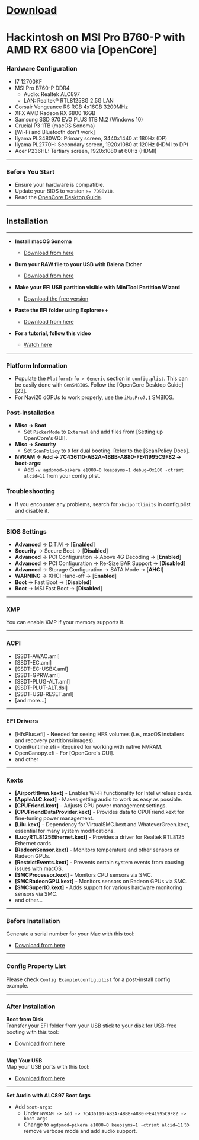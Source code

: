 
# [Download](https://www.mediafire.com/folder/s26s0hhu41rgj/EFI)

# Hackintosh on MSI Pro B760-P with AMD RX 6800 via [OpenCore]

### **Hardware Configuration**

* I7 12700KF
* MSI Pro B760-P DDR4
  * Audio: Realtek ALC897
  * LAN: Realtek® RTL8125BG 2.5G LAN
* Corsair Vengeance RS RGB 4x16GB 3200MHz
* XFX AMD Radeon RX 6800 16GB
* Samsung SSD 970 EVO PLUS 1TB M.2 (Windows 10)
* Crucial P3 1TB (macOS Sonoma)
* [Wi-Fi and Bluetooth don't work]
* IIyama PL3480WQ: Primary screen, 3440x1440 at 180Hz (DP)
* IIyama PL2770H: Secondary screen, 1920x1080 at 120Hz (HDMI to DP)
* Acer P236HL: Tertiary screen, 1920x1080 at 60Hz (HDMI)

---

### **Before You Start**

* Ensure your hardware is compatible.
* Update your BIOS to version `>= 7D98v18`.
* Read the [OpenCore Desktop Guide](https://dortania.github.io/OpenCore-Install-Guide/prerequisites.html).

---

## Installation

---

* **Install macOS Sonoma**
  - [Download from here](https://www.olarila.com/topic/6278-olarila-vanilla-images-macos-installer/)

* **Burn your RAW file to your USB with Balena Etcher**
  - [Download from here](https://etcher.balena.io/)

* **Make your EFI USB partition visible with MiniTool Partition Wizard**
  - [Download the free version](https://www.partitionwizard.com/)

* **Paste the EFI folder using Explorer++**
  - [Download from here](https://explorerplusplus.com/download)

* **For a tutorial, follow this video**
  - [Watch here](https://www.youtube.com/watch?v=BfcdklKjvY4)

---
### Platform Information

- Populate the `PlatformInfo > Generic` section in `config.plist`. This can be easily done with `GenSMBIOS`. Follow the [OpenCore Desktop Guide][23].
- For Navi20 dGPUs to work properly, use the `iMacPro7,1` SMBIOS.

### Post-Installation

- **Misc -> Boot**
  - Set `PickerMode` to `External` and add files from [Setting up OpenCore's GUI].
- **Misc -> Security**
  - Set `ScanPolicy` to `0` for dual booting. Refer to the [ScanPolicy Docs].
- **NVRAM -> Add -> 7C436110-AB2A-4BBB-A880-FE41995C9F82 -> boot-args**:
  - Add `-v agdpmod=pikera e1000=0 keepsyms=1 debug=0x100 -ctrsmt alcid=11` from your config.plist.
    
### Troubleshooting

- If you encounter any problems, search for `xhciportlimits` in config.plist and disable it.

---
### BIOS Settings

* **Advanced** → D.T.M → [**Enabled**]
* **Security** → Secure Boot → [**Disabled**]
* **Advanced** → PCI Configuration → Above 4G Decoding → [**Enabled**]
* **Advanced** → PCI Configuration → Re-Size BAR Support → [**Disabled**]
* **Advanced** → Storage Configuration → SATA Mode → [**AHCI**]
* **WARNING** → XHCI Hand-off → [**Enabled**]
* **Boot** → Fast Boot → [**Disabled**]
* **Boot** → MSI Fast Boot → [**Disabled**]

---

### XMP

You can enable XMP if your memory supports it.

  
---

### ACPI

- [SSDT-AWAC.aml]
- [SSDT-EC.aml]
- [SSDT-EC-USBX.aml]
- [SSDT-GPRW.aml]
- [SSDT-PLUG-ALT.aml]
- [SSDT-PLUT-ALT.dsl]
- [SSDT-USB-RESET.aml]
- [and more...]
  
---

### EFI Drivers

* [HfsPlus.efi] - Needed for seeing HFS volumes (i.e., macOS installers and recovery partitions/images).
* OpenRuntime.efi - Required for working with native NVRAM.
* OpenCanopy.efi - For [OpenCore's GUI].
* and other 
  
---

### Kexts

* **[AirportItlwm.kext]** - Enables Wi-Fi functionality for Intel wireless cards.
* **[AppleALC.kext]** - Makes getting audio to work as easy as possible.
* **[CPUFriend.kext]** - Adjusts CPU power management settings.
* **[CPUFriendDataProvider.kext]** - Provides data to CPUFriend.kext for fine-tuning power management.
* **[Lilu.kext]** - Dependency for VirtualSMC.kext and WhateverGreen.kext, essential for many system modifications.
* **[LucyRTL8125Ethernet.kext]** - Provides a driver for Realtek RTL8125 Ethernet cards.
* **[RadeonSensor.kext]** - Monitors temperature and other sensors on Radeon GPUs.
* **[RestrictEvents.kext]** - Prevents certain system events from causing issues with macOS.
* **[SMCProcessor.kext]** - Monitors CPU sensors via SMC.
* **[SMCRadeonGPU.kext]** - Monitors sensors on Radeon GPUs via SMC.
* **[SMCSuperIO.kext]** - Adds support for various hardware monitoring sensors via SMC.
* and other...
 
---

### Before Installation

Generate a serial number for your Mac with this tool:  
- [Download from here](https://github.com/corpnewt/GenSMBIOS)

---

### Config Property List

Please check `Config Example\config.plist` for a post-install config example.

---

### After Installation

**Boot from Disk**  
Transfer your EFI folder from your USB stick to your disk for USB-free booting with this tool:  
- [Download from here](https://www.olarila.com/files/Utils/ESP%20Mounter%20Pro.app_v1.9.1.zip)

---

**Map Your USB**  
Map your USB ports with this tool:  
- [Download from here](https://github.com/USBToolBox/tool/releases)

---

**Set Audio with ALC897 Boot Args**

- Add `boot-args`:
  - Under `NVRAM -> Add -> 7C436110-AB2A-4BBB-A880-FE41995C9F82 -> boot-args`
  - Change to `agdpmod=pikera e1000=0 keepsyms=1 -ctrsmt alcid=11` to remove verbose mode and add audio support.


